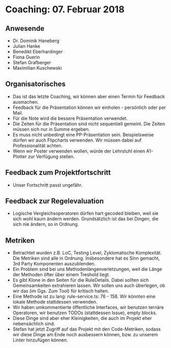 # Coaching: 07. Februar 2018

## Anwesende
* Dr. Dominik Haneberg
* Julian Hanke
* Benedikt Eberhardinger
* Fiona Guerin
* Stefan Grafberger
* Maximilian Kuschewski

## Organisatorisches
* Das ist das letzte Coaching, wir können aber einen Termin für Feedback ausmachen. 
* Feedback für die Präsentation können wir einholen - persönlich oder per Mail.
* Für die Note wird die bessere Präsentation verwendet. 
* Die Zeiten für die Präsentation sind nicht sequentiell gemeint. Die Zeiten müssen sich nur in Summe ergeben. 
* Es muss nicht unbedingt eine PP-Präsentation sein. Beispielsweise dürfen wir auch Flipcharts verwenden. Wir müssen dabei auf Professionalität achten. 
* Wenn wir Poster verwenden wollen, würde der Lehrstuhl einen A1-Plotter zur Verfügung stellen. 

## Feedback zum Projektfortschritt
* Unser Fortschritt passt ungefähr. 

## Feedback zur Regelevaluation
* Logische Vergleichsoperatoren dürfen hart gecoded bleiben, weil sie sich wohl kaum ändern werden. Grundsätzlich ist das bei Dingen, die sich nie ändern, so in Ordnung. 

## Metriken
* Betrachtet wurden z.B. LoC, Testing Level, Zyklomatische Komplexität. Die Metriken sind alle in Ordnung. Insbesondere hat es Sinn gemacht, 3rd Party Komponenten auszublenden. 
* Ein Problem sind bei uns Methodenlängenverletzungen, weil die Länge der Methoden öfter über einem Treshold liegt.
* Es gibt Klone in den Seiten für die RuleDetails. Dabei sollten sich Gemeinsamkeiten extrahieren lassen. Wir sollen uns auch überlegen, ob wir das (im Ggs. Zum Tool) für kritisch halten. 
* Eine Methode ist zu lang: rule-service.ts: 76 - 158. Wir könnten eine lokale Methode stattdessen verwenden. 
* Wir haben umkommentierte öffentliche Interfaces, wir benutzen ternäre Operatoren, wir benutzen TODOs (stattdessen Issue), empty blocks. 
* Diese Dinge sind aber eher Kleinigkeiten, die auch im Projekt eher nebensächlich sind.  
* Stefan hat jetzt Zugriff auf das Projekt mit den Code-Metriken, sodass wir diese Dinge am Ende noch ausbessern können, bzw. zu unserem Linter hinzufügen können. 
